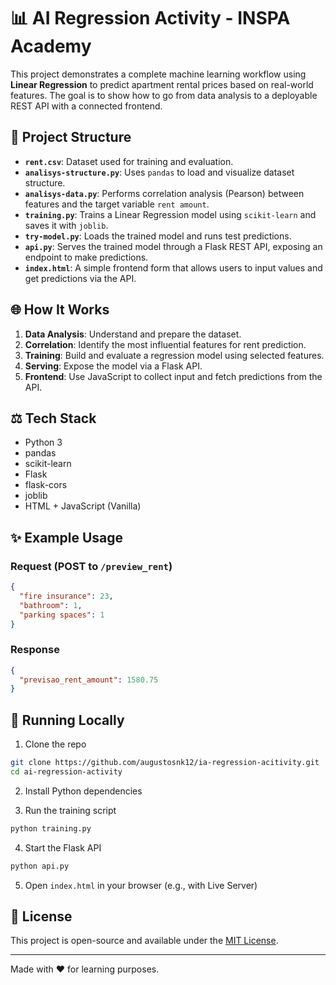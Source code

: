 # 📊 AI Regression Activity - INSPA Academy

This project demonstrates a complete machine learning workflow using **Linear Regression** to predict apartment rental prices based on real-world features. The goal is to show how to go from data analysis to a deployable REST API with a connected frontend.

## 📁 Project Structure

- **`rent.csv`**: Dataset used for training and evaluation.
- **`analisys-structure.py`**: Uses `pandas` to load and visualize dataset structure.
- **`analisys-data.py`**: Performs correlation analysis (Pearson) between features and the target variable `rent amount`.
- **`training.py`**: Trains a Linear Regression model using `scikit-learn` and saves it with `joblib`.
- **`try-model.py`**: Loads the trained model and runs test predictions.
- **`api.py`**: Serves the trained model through a Flask REST API, exposing an endpoint to make predictions.
- **`index.html`**: A simple frontend form that allows users to input values and get predictions via the API.

## 🌐 How It Works

1. **Data Analysis**: Understand and prepare the dataset.
2. **Correlation**: Identify the most influential features for rent prediction.
3. **Training**: Build and evaluate a regression model using selected features.
4. **Serving**: Expose the model via a Flask API.
5. **Frontend**: Use JavaScript to collect input and fetch predictions from the API.

## ⚖️ Tech Stack

- Python 3
- pandas
- scikit-learn
- Flask
- flask-cors
- joblib
- HTML + JavaScript (Vanilla)

## ✨ Example Usage

### Request (POST to `/preview_rent`)
```json
{
  "fire insurance": 23,
  "bathroom": 1,
  "parking spaces": 1
}
```

### Response
```json
{
  "previsao_rent_amount": 1580.75
}
```

## 🔧 Running Locally

1. Clone the repo
```bash
git clone https://github.com/augustosnk12/ia-regression-acitivity.git
cd ai-regression-activity
```

2. Install Python dependencies

3. Run the training script
```bash
python training.py
```

4. Start the Flask API
```bash
python api.py
```

5. Open `index.html` in your browser (e.g., with Live Server)

## 📅 License
This project is open-source and available under the [MIT License](LICENSE).

---

Made with ❤️ for learning purposes.

